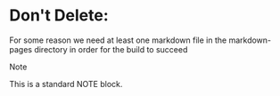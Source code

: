 # Don't Delete:

For some reason we need at least one markdown file in the markdown-pages directory in order for the build to succeed

> [!NOTE]
>
> This is a standard NOTE block.
